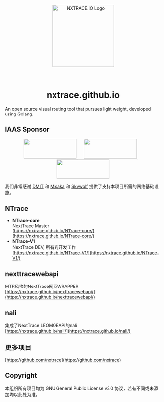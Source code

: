 <div align="center">

<img src="https://github.com/nxtrace/NTrace-core/blob/main/asset/logo.png?raw=true" height="200px" alt="NXTRACE.IO Logo"/>

</div>

<h1 align="center">
  <br>nxtrace.github.io<br>
</h1>

An open source visual routing tool that pursues light weight, developed using Golang.

## IAAS Sponsor

<div style="text-align: center;">
    <a href="https://dmit.io">
        <img src="https://www.dmit.io/templates/dmit_theme_2020/dmit/assets/images/dmit_logo_with_text_blue.svg" width="170.7" height="62.9">
    </a>
    &nbsp;&nbsp;&nbsp;&nbsp;
    <a href="https://misaka.io" >
        <img src="https://www.jsdelivr.com/assets/8997e39e1f9d776502ab4d7cdff9d1608aa67aaf/img/globalping/sponsors/misaka.svg" width="170.7" height="62.9">
    </a>
    &nbsp;&nbsp;&nbsp;&nbsp;
    <a href="https://skywolf.cloud" >
        <img src="https://hk.skywolf.cloud/assets/img/skywolf.svg" width="170.7" height="62.9">
    </a>
</div>



我们非常感谢 [DMIT](https://dmit.io) 和 [Misaka](https://misaka.io) 和 [Skywolf](https://skywolf.cloud) 提供了支持本项目所需的网络基础设施。

## NTrace
- **NTrace-core**<br>
  NextTrace Master<br>
  [https://nxtrace.github.io/NTrace-core/](https://nxtrace.github.io/NTrace-core/)
- **NTrace-V1**<br>
  NextTrace DEV, 所有的开发工作<br>
  [https://nxtrace.github.io/NTrace-V1/](https://nxtrace.github.io/NTrace-V1/)

## nexttracewebapi
  MTR风格的NextTrace网页WRAPPER<br>
  [https://nxtrace.github.io/nexttracewebapi/](https://nxtrace.github.io/nexttracewebapi/)
  
## nali
  集成了NextTrace LEOMOEAPI的nali<br>
  [https://nxtrace.github.io/nali/](https://nxtrace.github.io/nali/)

## 更多项目
  [https://github.com/nxtrace](https://github.com/nxtrace)

## Copyright
  本组织所有项目均为 GNU General Public License v3.0 协议，若有不同或未添加均以此处为准。
